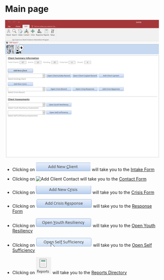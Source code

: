 <!-- ![SVIP Main Page](SVIPMain.png "SVIP Main Page") -->

# Main page

![SVIP Main Page](MainPage.png "SVIP Main Page")

* Clicking on 
![Add New Client](img/addNewClient.png) 
will take you to the 
[Intake Form](/IntakeForm/intakeform.md) 

* Clicking on 
![Add Client Contact](/img/addClientContact.png) 
 will take you to the 
[Contact Form](/ContactForm/ContactForm.md)

* Clicking on 
![Add New Crisis](img/addNewCrisis.png) 
 will take you to the 
[Crisis Form](/CrisisForm/CrisisForm.md)

* Clicking on 
![Add Crisis Response](img/addCrisisResponse.png) 
 will take you to the 
[Response Form](/ResponseForm/ResponseForm.md)

* Clicking on 
![Youth Resiliency](img/youthResiliency.png) 
 will take you to the 
[Open Youth Resiliency](/YouthResiliency/youthResiliency.md)

* Clicking on 
![Self Sufficiency](img/selfSufficiency.png) 
 will take you to the 
[Open Self Sufficiency](/SelfSufficiency/selfSufficiency.md) 

* Clicking on 
![Reports](img/reports.png) 
 will take you to the 
[Reports Directory](/ReportsDirectory/ReportsDirectory.md) 

<!-- for sizing images -->
<!-- <img src="http://image.com/image.png" width="200" height="100" /> -->